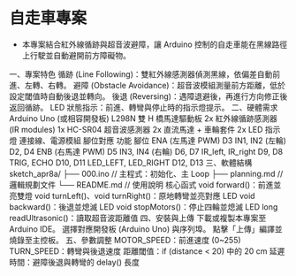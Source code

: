 # 自走車專案
- 本專案結合紅外線循跡與超音波避障，讓 Arduino 控制的自走車能在黑線路徑上行駛並自動避開前方障礙物。

一、專案特色
循跡 (Line Following)：雙紅外線感測器偵測黑線，依偏差自動前進、左轉、右轉。
避障 (Obstacle Avoidance)：超音波模組測量前方距離，低於設定閾值時自動後退並轉向。
後退 (Reversing)：遇障退避後，再進行方向修正後返回循跡。
LED 狀態指示：前進、轉彎與停止時的指示燈提示。
二、硬體需求
Arduino Uno (或相容開發板)
L298N 雙 H 橋馬達驅動板
2x 紅外線循跡感測器 (IR modules)
1x HC-SR04 超音波感測器
2x 直流馬達 + 車輪套件
2x LED 指示燈
連接線、電源模組
腳位對應
功能	腳位
ENA (左馬達 PWM)	D3
IN1, IN2 (左輪)	D2, D4
ENB (右馬達 PWM)	D5
IN3, IN4 (右輪)	D6, D7
IR_left, IR_right	D9, D8
TRIG, ECHO	D10, D11
LED_LEFT, LED_RIGHT	D12, D13
三、軟體結構
sketch_apr8a/
├── 000.ino          // 主程式：初始化、主 Loop
├── planning.md      // 邏輯規劃文件
└── README.md        // 使用說明
核心函式
void forward()：前進並亮雙燈
void turnLeft()、void turnRight()：原地轉彎並亮對應 LED
void backward()：後退並熄滅 LED
void stopMotors()：停止四輪並熄滅 LED
long readUltrasonic()：讀取超音波距離值
四、安裝與上傳
下載或複製本專案至 Arduino IDE。
選擇對應開發板 (Arduino Uno) 與序列埠。
點擊「上傳」編譯並燒錄至主控板。
五、參數調整
MOTOR_SPEED：前進速度 (0~255)
TURN_SPEED：轉彎與後退速度
距離閾值：if (distance < 20) 中的 20 cm
延遲時間：避障後退與轉彎的 delay() 長度

